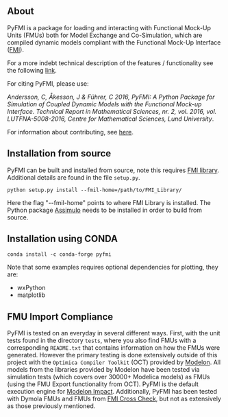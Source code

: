 About
-----------

PyFMI is a package for loading and interacting with Functional Mock-Up Units
(FMUs) both for Model Exchange and Co-Simulation, which are compiled dynamic
models compliant with the Functional Mock-Up Interface ([FMI](https://fmi-standard.org/)).

For a more indebt technical description of the features / functionality see the following [link](https://portal.research.lu.se/portal/files/7201641/pyfmi_tech.pdf).

For citing PyFMI, please use:

<em>Andersson, C, Åkesson, J & Führer, C 2016, PyFMI: A Python Package for Simulation of Coupled Dynamic Models with the Functional Mock-up Interface. Technical Report in Mathematical Sciences, nr. 2, vol. 2016, vol. LUTFNA-5008-2016, Centre for Mathematical Sciences, Lund University</em>.

For information about contributing, see [here](https://github.com/modelon/contributing).

Installation from source
-----------
PyFMI can be built and installed from source, note this requires [FMI library](https://github.com/modelon-community/fmi-library). Additional details are found in the file `setup.py`.

`python setup.py install --fmil-home=/path/to/FMI_Library/`

Here the flag "--fmil-home" points to where FMI Library is installed. The Python package [Assimulo](https://github.com/modelon-community/Assimulo) needs to be installed in order to build from source.

Installation using CONDA
-----------

`conda install -c conda-forge pyfmi`

Note that some examples requires optional dependencies for plotting, they are:
- wxPython
- matplotlib

FMU Import Compliance
-----------
PyFMI is tested on an everyday in several different ways. First, with the unit tests found in the directory `tests`, where you also find FMUs with a corresponding `README.txt` that contains information on how the FMUs were generated. However the primary testing is done extensively outside of this project with the `Optimica Compiler Toolkit` (OCT) provided by [Modelon](https://help.modelon.com/latest/reference/oct/). All models from the libraries provided by Modelon have been tested via simulation tests (which covers over 30000+ Modelica models) as FMUs (using the FMU Export functionality from OCT). PyFMI is the default execution engine for [Modelon Impact](https://modelon.com/modelon-impact/).
Additionally, PyFMI has been tested with Dymola FMUs and FMUs from [FMI Cross Check](https://github.com/modelica/fmi-cross-check), but not as extensively as those previously mentioned.
